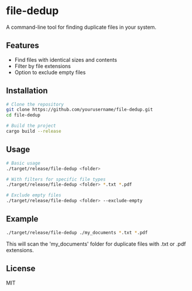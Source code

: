 # file-dedup

A command-line tool for finding duplicate files in your system.

## Features

- Find files with identical sizes and contents
- Filter by file extensions
- Option to exclude empty files

## Installation

```bash
# Clone the repository
git clone https://github.com/yourusername/file-dedup.git
cd file-dedup

# Build the project
cargo build --release
```

## Usage

```bash
# Basic usage
./target/release/file-dedup <folder>

# With filters for specific file types
./target/release/file-dedup <folder> *.txt *.pdf

# Exclude empty files
./target/release/file-dedup <folder> --exclude-empty
```

## Example

```bash
./target/release/file-dedup ./my_documents *.txt *.pdf
```

This will scan the 'my_documents' folder for duplicate files with .txt or .pdf extensions.

## License

MIT 